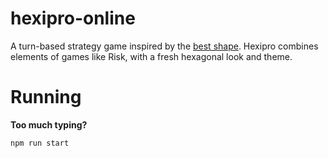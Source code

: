 # hexipro-online
A turn-based strategy game inspired by the [best shape](https://www.youtube.com/watch?v=thOifuHs6eY).
Hexipro combines elements of games like Risk, with a fresh hexagonal look and theme.

# Running
**Too much typing?**

```
npm run start
```
